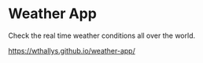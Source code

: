 # Weather App

Check the real time weather conditions all over the world.

https://wthallys.github.io/weather-app/
